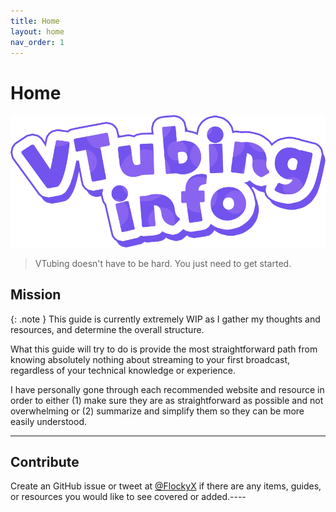 ```yaml
---
title: Home
layout: home
nav_order: 1
---
```


# Home

![VTubing Info](assets/images/vtubing-info-logo.png)

> VTubing doesn't have to be hard. You just need to get started.

## Mission

{: .note }
This guide is currently extremely WIP as I gather my thoughts and resources, and determine the overall structure.

What this guide will try to do is provide the most straightforward path from knowing absolutely nothing about streaming to your first broadcast, regardless of your technical knowledge or experience.

I have personally gone through each recommended website and resource in order to either (1) make sure they are as straightforward as possible and not overwhelming or (2) summarize and simplify them so they can be more easily understood.

-----

## Contribute
Create an GitHub issue or tweet at [@FlockyX] if there are any items, guides, or resources you would like to see covered or added.----

[@FlockyX]: https://twitter.com/flockyx
